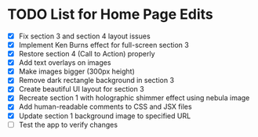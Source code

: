 # TODO List for Home Page Edits

- [x] Fix section 3 and section 4 layout issues
- [x] Implement Ken Burns effect for full-screen section 3
- [x] Restore section 4 (Call to Action) properly
- [x] Add text overlays on images
- [x] Make images bigger (300px height)
- [x] Remove dark rectangle background in section 3
- [x] Create beautiful UI layout for section 3
- [x] Recreate section 1 with holographic shimmer effect using nebula image
- [x] Add human-readable comments to CSS and JSX files
- [x] Update section 1 background image to specified URL
- [ ] Test the app to verify changes
